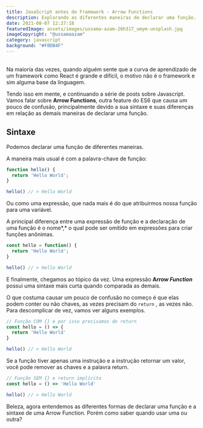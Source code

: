 ```yaml
---
title: JavaScript antes do Framework - Arrow Functions
description: Explorando as diferentes maneiras de declarar uma função.
date: 2021-08-07 12:27:18
featuredImage: assets/images/ussama-azam-26h317_umym-unsplash.jpg
imageCopyright: "@ussamaazam"
category: javascript
background: "#F0DB4F"
---
```

\
Na maioria das vezes, quando alguém sente que a curva de aprendizado de um framework como React é grande e difícil, o motivo não é o framework e sim alguma base da linguagem.

Tendo isso em mente, e continuando a série de posts sobre Javascript. Vamos falar sobre **Arrow Functions**, outra feature do ES6 que causa um pouco de confusão, principalmente devido a sua sintaxe e suas diferenças em relação as demais maneiras de declarar uma função.

## **Sintaxe**

Podemos declarar uma função de diferentes maneiras.

A maneira mais usual é com a palavra-chave de função:

```javascript
function hello() {
  return 'Hello World';
}

hello() // > Hello World
```

Ou como uma expressão, que nada mais é do que atribuirmos nossa função para uma variável.

A principal diferença entre uma expressão de função e a declaração de uma função é o nome*,* o qual pode ser omitido em expressões para criar funções anônimas.

```javascript
const hello = function() {
  return 'Hello World';
}

hello() // > Hello World
```

E finalmente, chegamos ao tópico da vez. Uma expressão **A*rrow Function*** possui uma sintaxe mais curta quando comparada as demais.

O que costuma causar um pouco de confusão no começo é que elas podem conter ou não chaves, as vezes precisam do `return` , as vezes não. Para descomplicar de vez, vamos ver alguns exemplos.

```javascript
// Função COM {} e por isso precisamos do return
const hello = () => {
  return 'Hello World'
}

hello() // > Hello World
```

Se a função tiver apenas uma instrução e a instrução retornar um valor, você pode remover as chaves e a palavra return.

```javascript
// Função SEM {} e return implícito
const hello = () => 'Hello World'

hello() // > Hello World
```

Beleza, agora entendemos as diferentes formas de declarar uma função e a sintaxe de uma Arrow Function. Porém como saber quando usar uma ou outra?